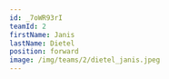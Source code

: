 ```yaml
---
id: _7oWR93rI
teamId: 2
firstName: Janis
lastName: Dietel
position: forward
image: /img/teams/2/dietel_janis.jpeg
---
```

